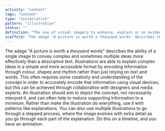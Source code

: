 ```yaml
---
activity: "content"
tags: "content"
type: "assimilative"
pattern: "illustration"
status: ""
definition: "The use of visual imagery to enhance, explain or as evidence of a concept."
scaffold: "The adage 'A picture is worth a thousand words' describes the ability of a single image to convey complex and sometimes multiple ideas more effectively than a descriptive text. Illustrations are able to explain complex ideas in a simple and more accessible format by encoding information through colour, shapes and rhythm rather than just relying on text and words. This often requires some creativity and understanding of the concept in order to accurately encode that information using visual devices, but this can be achieved through collaboration with designers and media experts. An illustration should aim to depict the concept, not necessarily interpret it, and can often help to reduce supporting information to a minimum. Rather than make the illustration do everything, use it with patterns like explanations. You can also use multiple illustrations to go through a stepped process, where the image evolves with extra detail as you go through each part of the explanation. Do this on a timeline, and you have an animation."
---
```


The adage "A picture is worth a thousand words" describes the ability of a single image to convey complex and sometimes multiple ideas more effectively than a descriptive text. Illustrations are able to explain complex ideas in a simple and more accessible format by encoding information through colour, shapes and rhythm rather than just relying on text and words. This often requires some creativity and understanding of the concept in order to accurately encode that information using visual devices, but this can be achieved through collaboration with designers and media experts. An illustration should aim to depict the concept, not necessarily interpret it, and can often help to reduce supporting information to a minimum. Rather than make the illustration do everything, use it with patterns like explanations. You can also use multiple illustrations to go through a stepped process, where the image evolves with extra detail as you go through each part of the explanation. Do this on a timeline, and you have an animation.

